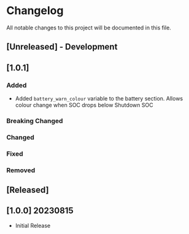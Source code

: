 
# Changelog
All notable changes to this project will be documented in this file.

## [Unreleased] - Development

## [1.0.1]
### Added
- Added `battery_warn_colour` variable to the battery section. Allows colour change when SOC drops below Shutdown SOC

### Breaking Changed

### Changed

### Fixed

### Removed


## [Released]

## [1.0.0] 20230815
- Initial Release
